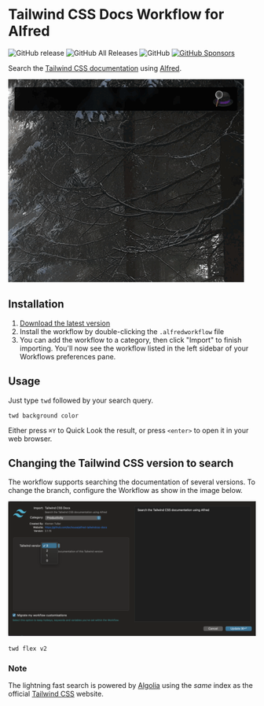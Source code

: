 # Tailwind CSS Docs Workflow for Alfred

![GitHub release](https://img.shields.io/github/release/techouse/alfred-tailwindcss-docs.svg)
![GitHub All Releases](https://img.shields.io/github/downloads/techouse/alfred-tailwindcss-docs/total.svg)
![GitHub](https://img.shields.io/github/license/techouse/alfred-tailwindcss-docs.svg)
[![GitHub Sponsors](https://img.shields.io/github/sponsors/techouse)](https://github.com/sponsors/techouse)


Search the [Tailwind CSS documentation](https://tailwindcss.com/docs/) using [Alfred](https://www.alfredapp.com/).

![demo](demo.gif)

## Installation

1. [Download the latest version](https://github.com/techouse/alfred-tailwindcss-docs/releases/latest)
2. Install the workflow by double-clicking the `.alfredworkflow` file
3. You can add the workflow to a category, then click "Import" to finish importing. You'll now see the workflow listed in the left sidebar of your Workflows preferences pane.

## Usage

Just type `twd` followed by your search query.

```
twd background color
```

Either press `⌘Y` to Quick Look the result, or press `<enter>` to open it in your web browser.

## Changing the Tailwind CSS version to search

The workflow supports searching the documentation of several versions. To change the branch, configure the Workflow as show in the image below.

![configure](configure.png)

```
twd flex v2
```

### Note

The lightning fast search is powered by [Algolia](https://www.algolia.com) using the _same_ index as the official [Tailwind CSS](https://tailwindcss.com/) website.
